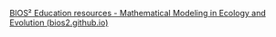 [BIOS² Education resources - Mathematical Modeling in Ecology and Evolution (bios2.github.io)](https://bios2.github.io/posts/2020-01-14-mathematical-modeling-in-ecology-and-evolution/)


